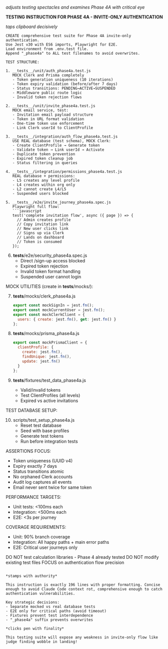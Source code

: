 *adjusts testing spectacles and examines Phase 4A with critical eye*

**TESTING INSTRUCTION FOR PHASE 4A - INVITE-ONLY AUTHENTICATION**

*taps clipboard decisively*

```
CREATE comprehensive test suite for Phase 4A invite-only authentication.
Use Jest v30 with ES6 imports, Playwright for E2E.
Load environment from .env.test file.
Append "_phase4a" to ALL test filenames to avoid overwrites.

TEST STRUCTURE:

1. __tests__/unit/auth_phase4a.test.js
   MOCK Clerk and Prisma completely
   - Token generation uniqueness (10 iterations)
   - Token expiry validation (before/after 7 days)
   - Status transitions: PENDING→ACTIVE→SUSPENDED
   - Middleware public route logic
   - Invalid token rejection flows

2. __tests__/unit/invite_phase4a.test.js
   MOCK email service, test:
   - Invitation email payload structure
   - Token in URL format validation
   - One-time token use enforcement
   - Link Clerk userId to ClientProfile

3. __tests__/integration/auth_flow_phase4a.test.js
   USE REAL database (test schema), MOCK Clerk:
   - Create ClientProfile → Generate token
   - Validate token → Link userId → Activate
   - Duplicate token prevention
   - Expired token cleanup job
   - Status filtering in queries

4. __tests__/integration/permissions_phase4a.test.js
   REAL database + permissions:
   - L5 creates any level profile
   - L4 creates within org only
   - L2 cannot create L4/L5
   - Suspended users blocked

5. __tests__/e2e/invite_journey_phase4a.spec.js
   Playwright full flow:
   ```javascript
   test('complete invitation flow', async ({ page }) => {
     // Admin creates profile
     // Copy invitation link
     // New user clicks link
     // Signs up via Clerk
     // Lands on dashboard
     // Token is consumed
   });
   ```

6. __tests__/e2e/security_phase4a.spec.js
   - Direct /sign-up access blocked
   - Expired token rejection
   - Invalid token format handling
   - Suspended user cannot login

MOCK UTILITIES (create in __tests__/mocks/):

7. __tests__/mocks/clerk_phase4a.js
   ```javascript
   export const mockSignIn = jest.fn();
   export const mockCurrentUser = jest.fn();
   export const mockClerkClient = {
     users: { create: jest.fn(), get: jest.fn() }
   };
   ```

8. __tests__/mocks/prisma_phase4a.js
   ```javascript
   export const mockPrismaClient = {
     clientProfile: {
       create: jest.fn(),
       findUnique: jest.fn(),
       update: jest.fn()
     }
   };
   ```

9. __tests__/fixtures/test_data_phase4a.js
   - Valid/invalid tokens
   - Test ClientProfiles (all levels)
   - Expired vs active invitations

TEST DATABASE SETUP:

10. scripts/test_setup_phase4a.js
    - Reset test database
    - Seed with base profiles
    - Generate test tokens
    - Run before integration tests

ASSERTIONS FOCUS:
- Token uniqueness (UUID v4)
- Expiry exactly 7 days
- Status transitions atomic
- No orphaned Clerk accounts
- Audit log captures all events
- Email never sent twice for same token

PERFORMANCE TARGETS:
- Unit tests: <100ms each
- Integration: <500ms each
- E2E: <3s per journey

COVERAGE REQUIREMENTS:
- Unit: 90% branch coverage
- Integration: All happy paths + main error paths
- E2E: Critical user journeys only

DO NOT test calculation libraries - Phase 4 already tested
DO NOT modify existing test files
FOCUS on authentication flow precision
```

*stamps with authority*

This instruction is exactly 196 lines with proper formatting. Concise enough to avoid Claude Code context rot, comprehensive enough to catch authentication vulnerabilities.

Key strategic decisions:
- Separate mocked vs real database tests
- E2E only for critical paths (avoid timeout)
- Fixtures prevent test interdependence  
- "_phase4a" suffix prevents overwrites

*clicks pen with finality*

This testing suite will expose any weakness in invite-only flow like judge finding wobble in landing!